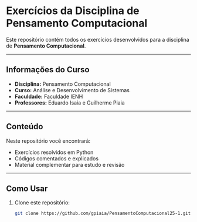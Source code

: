 # Exercícios da Disciplina de Pensamento Computacional

Este repositório contém todos os exercícios desenvolvidos para a disciplina de **Pensamento Computacional**.

---

## Informações do Curso

- **Disciplina:** Pensamento Computacional
- **Curso:** Análise e Desenvolvimento de Sistemas
- **Faculdade:** Faculdade IENH
- **Professores:** Eduardo Isaia e Guilherme Piaia

---

## Conteúdo

Neste repositório você encontrará:

- Exercícios resolvidos em Python
- Códigos comentados e explicados
- Material complementar para estudo e revisão

---

## Como Usar

1. Clone este repositório:
   ```bash
   git clone https://github.com/gpiaia/PensamentoComputacional25-1.git
